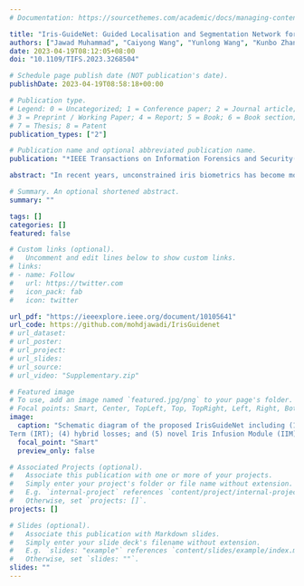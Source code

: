 ```yaml
---
# Documentation: https://sourcethemes.com/academic/docs/managing-content/

title: "Iris-GuideNet: Guided Localisation and Segmentation Network for Unconstrained Iris Biometrics"
authors: ["Jawad Muhammad", "Caiyong Wang", "Yunlong Wang", "Kunbo Zhang", "Zhenan Sun"]
date: 2023-04-19T08:12:05+08:00
doi: "10.1109/TIFS.2023.3268504"

# Schedule page publish date (NOT publication's date).
publishDate: 2023-04-19T08:58:18+00:00

# Publication type.
# Legend: 0 = Uncategorized; 1 = Conference paper; 2 = Journal article;
# 3 = Preprint / Working Paper; 4 = Report; 5 = Book; 6 = Book section;
# 7 = Thesis; 8 = Patent
publication_types: ["2"]

# Publication name and optional abbreviated publication name.
publication: "*IEEE Transactions on Information Forensics and Security(Volume:18)*"

abstract: "In recent years, unconstrained iris biometrics has become more prevalent due to its wide range of user applications. However, it also presents numerous challenges to the Iris pre-processing task of Localization and Segmentation (ILS). Many ILS techniques have been proposed to address these challenges, among which the most effective is the CNN-based methods. Training the CNN is data-intensive, and most of the existing CNN-based ILS approaches do not incorporate iris-specific features that can reduce their data dependence, despite the limited labelled iris data in the available databases. These trained CNN models built upon these databases can be sub-optimal. Hence, this paper proposes a guided CNN-based ILS approach IrisGuideNet. IrisGuideNet involves incorporating novel iris-specific heuristics named Iris Regularization Term (IRT), deep supervision technique, and hybrid loss functions in the training pipeline, which guides the network and reduces the model data dependence. A novel Iris Infusion Module (IIM) that utilizes the geometrical relationships between the ILS outputs to refine the predicted outputs is introduced at network inference. The proposed model is trained and evaluated with various datasets. Experimental results show that IrisGuideNet has outperformed most models across all the database categories. The codes implementation of the proposed IrisGuideNet will be available at: https://github.com/mohdjawadi/IrisGuidenet."

# Summary. An optional shortened abstract.
summary: ""

tags: []
categories: []
featured: false

# Custom links (optional).
#   Uncomment and edit lines below to show custom links.
# links:
# - name: Follow
#   url: https://twitter.com
#   icon_pack: fab
#   icon: twitter

url_pdf: "https://ieeexplore.ieee.org/document/10105641"
url_code: https://github.com/mohdjawadi/IrisGuidenet
# url_dataset:
# url_poster:
# url_project:
# url_slides: 
# url_source:
# url_video: "Supplementary.zip"

# Featured image
# To use, add an image named `featured.jpg/png` to your page's folder. 
# Focal points: Smart, Center, TopLeft, Top, TopRight, Left, Right, BottomLeft, Bottom, BottomRight.
image:
  caption: "Schematic diagram of the proposed IrisGuideNet including (1) proposed network architecture; (2) deep supervision; (3) novel Iris Regularization
Term (IRT); (4) hybrid losses; and (5) novel Iris Infusion Module (IIM)"
  focal_point: "Smart"
  preview_only: false

# Associated Projects (optional).
#   Associate this publication with one or more of your projects.
#   Simply enter your project's folder or file name without extension.
#   E.g. `internal-project` references `content/project/internal-project/index.md`.
#   Otherwise, set `projects: []`.
projects: []

# Slides (optional).
#   Associate this publication with Markdown slides.
#   Simply enter your slide deck's filename without extension.
#   E.g. `slides: "example"` references `content/slides/example/index.md`.
#   Otherwise, set `slides: ""`.
slides: ""
---
```

